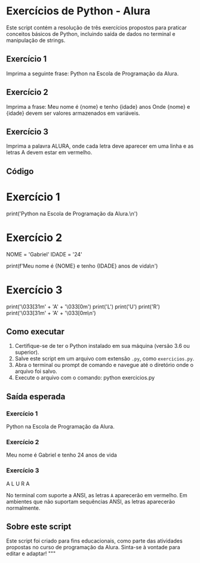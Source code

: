 
# Exercícios de Python - Alura

Este script contém a resolução de três exercícios propostos para praticar conceitos básicos de Python, incluindo saída de dados no terminal e manipulação de strings.

## Exercício 1
Imprima a seguinte frase:
Python na Escola de Programação da Alura.

## Exercício 2
Imprima a frase:
Meu nome é {nome} e tenho {idade} anos
Onde {nome} e {idade} devem ser valores armazenados em variáveis.

## Exercício 3
Imprima a palavra ALURA, onde cada letra deve aparecer em uma linha e as letras A devem estar em vermelho.

## Código

# Exercício 1
print('Python na Escola de Programação da Alura.\n')

# Exercício 2
NOME = 'Gabriel'
IDADE = '24'

print(f'Meu nome é {NOME} e tenho {IDADE} anos de vida\n')

# Exercício 3
print('\033[31m' + 'A' + '\033[0m')
print('L')
print('U')
print('R')
print('\033[31m' + 'A' + '\033[0m\n')

## Como executar

1. Certifique-se de ter o Python instalado em sua máquina (versão 3.6 ou superior).
2. Salve este script em um arquivo com extensão `.py`, como `exercicios.py`.
3. Abra o terminal ou prompt de comando e navegue até o diretório onde o arquivo foi salvo.
4. Execute o arquivo com o comando:
   python exercicios.py

## Saída esperada

### Exercício 1
Python na Escola de Programação da Alura.

### Exercício 2
Meu nome é Gabriel e tenho 24 anos de vida

### Exercício 3
A
L
U
R
A

No terminal com suporte a ANSI, as letras `A` aparecerão em vermelho. Em ambientes que não suportam sequências ANSI, as letras aparecerão normalmente.

## Sobre este script

Este script foi criado para fins educacionais, como parte das atividades propostas no curso de programação da Alura. Sinta-se à vontade para editar e adaptar!
"""
